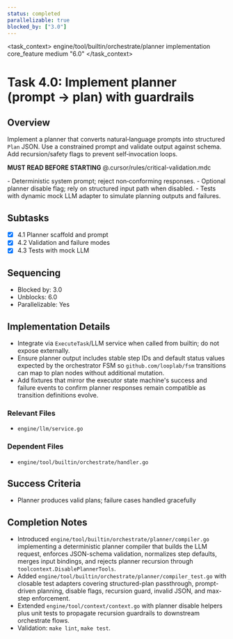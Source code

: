 ```yaml
---
status: completed
parallelizable: true
blocked_by: ["3.0"]
---
```


<task_context>
<domain>engine/tool/builtin/orchestrate/planner</domain>
<type>implementation</type>
<scope>core_feature</scope>
<complexity>medium</complexity>
<dependencies></dependencies>
<unblocks>"6.0"</unblocks>
</task_context>

# Task 4.0: Implement planner (prompt → plan) with guardrails

## Overview

Implement a planner that converts natural‑language prompts into structured `Plan` JSON. Use a constrained prompt and validate output against schema. Add recursion/safety flags to prevent self‑invocation loops.

<critical>**MUST READ BEFORE STARTING** @.cursor/rules/critical-validation.mdc</critical>

<requirements>
- Deterministic system prompt; reject non‑conforming responses.
- Optional planner disable flag; rely on structured input path when disabled.
- Tests with dynamic mock LLM adapter to simulate planning outputs and failures.
</requirements>

## Subtasks

- [x] 4.1 Planner scaffold and prompt
- [x] 4.2 Validation and failure modes
- [x] 4.3 Tests with mock LLM

## Sequencing

- Blocked by: 3.0
- Unblocks: 6.0
- Parallelizable: Yes

## Implementation Details

- Integrate via `ExecuteTask`/LLM service when called from builtin; do not expose externally.
- Ensure planner output includes stable step IDs and default status values expected by the orchestrator FSM so `github.com/looplab/fsm` transitions can map to plan nodes without additional mutation.
- Add fixtures that mirror the executor state machine's success and failure events to confirm planner responses remain compatible as transition definitions evolve.

### Relevant Files

- `engine/llm/service.go`

### Dependent Files

- `engine/tool/builtin/orchestrate/handler.go`

## Success Criteria

- Planner produces valid plans; failure cases handled gracefully

## Completion Notes

- Introduced `engine/tool/builtin/orchestrate/planner/compiler.go` implementing a deterministic planner compiler that builds the LLM request, enforces JSON-schema validation, normalizes step defaults, merges input bindings, and rejects planner recursion through `toolcontext.DisablePlannerTools`.
- Added `engine/tool/builtin/orchestrate/planner/compiler_test.go` with closable test adapters covering structured-plan passthrough, prompt-driven planning, disable flags, recursion guard, invalid JSON, and max-step enforcement.
- Extended `engine/tool/context/context.go` with planner disable helpers plus unit tests to propagate recursion guardrails to downstream orchestrate flows.
- Validation: `make lint`, `make test`.

